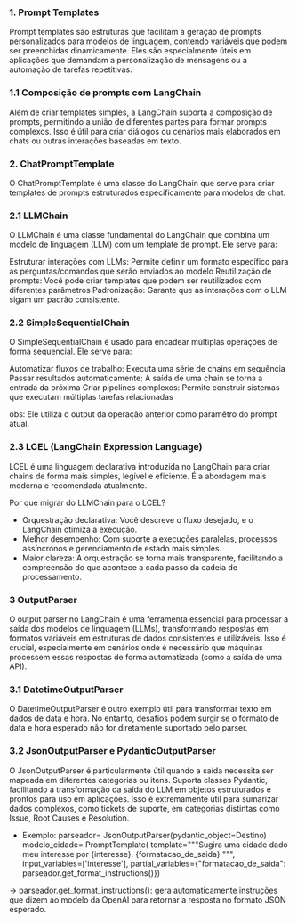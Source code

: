 ### 1. Prompt Templates
Prompt templates são estruturas que facilitam a geração de prompts personalizados para modelos de linguagem, contendo variáveis que podem ser preenchidas dinamicamente. Eles são especialmente úteis em aplicações que demandam a personalização de mensagens ou a automação de tarefas repetitivas.

### 1.1 Composição de prompts com LangChain
Além de criar templates simples, a LangChain suporta a composição de prompts, permitindo a união de diferentes partes para formar prompts complexos. Isso é útil para criar diálogos ou cenários mais elaborados em chats ou outras interações baseadas em texto.

### 2. ChatPromptTemplate
O ChatPromptTemplate é uma classe do LangChain que serve para criar templates de prompts estruturados especificamente para modelos de chat.
### 2.1 LLMChain
O LLMChain é uma classe fundamental do LangChain que combina um modelo de linguagem (LLM) com um template de prompt. Ele serve para:

Estruturar interações com LLMs: Permite definir um formato específico para as perguntas/comandos que serão enviados ao modelo
Reutilização de prompts: Você pode criar templates que podem ser reutilizados com diferentes parâmetros
Padronização: Garante que as interações com o LLM sigam um padrão consistente.

### 2.2 SimpleSequentialChain
O SimpleSequentialChain é usado para encadear múltiplas operações de forma sequencial. Ele serve para:

Automatizar fluxos de trabalho: Executa uma série de chains em sequência
Passar resultados automaticamente: A saída de uma chain se torna a entrada da próxima
Criar pipelines complexos: Permite construir sistemas que executam múltiplas tarefas relacionadas

obs: Ele utiliza o output da operação anterior como paramêtro do prompt atual.

### 2.3 LCEL (LangChain Expression Language)
LCEL é uma linguagem declarativa introduzida no LangChain para criar chains de forma mais simples, legível e eficiente. É a abordagem mais moderna e recomendada atualmente.

Por que migrar do LLMChain para o LCEL?

- Orquestração declarativa: Você descreve o fluxo desejado, e o LangChain otimiza a execução.
- Melhor desempenho: Com suporte a execuções paralelas, processos assíncronos e gerenciamento de estado mais simples.
- Maior clareza: A orquestração se torna mais transparente, facilitando a compreensão do que acontece a cada passo da cadeia de processamento.

### 3 OutputParser
O output parser no LangChain é uma ferramenta essencial para processar a saída dos modelos de linguagem (LLMs), transformando respostas em formatos variáveis em estruturas de dados consistentes e utilizáveis. Isso é crucial, especialmente em cenários onde é necessário que máquinas processem essas respostas de forma automatizada (como a saída de uma API).

### 3.1 DatetimeOutputParser

O DatetimeOutputParser é outro exemplo útil para transformar texto em dados de data e hora. No entanto, desafios podem surgir se o formato de data e hora esperado não for diretamente suportado pelo parser.

### 3.2 JsonOutputParser e PydanticOutputParser
O JsonOutputParser é particularmente útil quando a saída necessita ser mapeada em diferentes categorias ou itens. Suporta classes Pydantic, facilitando a transformação da saída do LLM em objetos estruturados e prontos para uso em aplicações. Isso é extremamente útil para sumarizar dados complexos, como tickets de suporte, em categorias distintas como Issue, Root Causes e Resolution.

- Exemplo:
parseador= JsonOutputParser(pydantic_object=Destino)
modelo_cidade= PromptTemplate(
    template="""Sugira uma cidade dado meu interesse por {interesse}.
    {formatacao_de_saida}
    """,
    input_variables=['interesse'],
    partial_variables={"formatacao_de_saida": parseador.get_format_instructions()})

-> parseador.get_format_instructions(): gera automaticamente instruções que dizem ao modelo da OpenAI para retornar a resposta no formato JSON esperado.